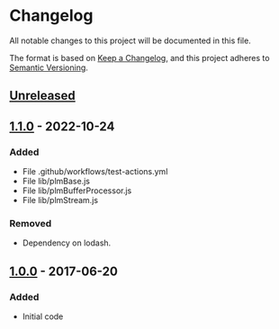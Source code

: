 # Changelog

All notable changes to this project will be documented in this file.

The format is based on [Keep a Changelog](https://keepachangelog.com/en/1.1.0/),
and this project adheres to [Semantic Versioning](https://semver.org/spec/v2.0.0.html).

## [Unreleased]

## [1.1.0] - 2022-10-24

### Added

- File .github/workflows/test-actions.yml
- File lib/plmBase.js
- File lib/plmBufferProcessor.js
- File lib/plmStream.js

### Removed

- Dependency on lodash.

## [1.0.0] - 2017-06-20

### Added

- Initial code

[Unreleased]: https://github.com/srveit/insteon-plm/compare/v1.1.0...HEAD

[1.1.0]: https://github.com/srveit/insteon-plm/releases/tag/v1.1.0

[1.0.0]: https://github.com/srveit/insteon-plm/releases/tag/v1.0.0
